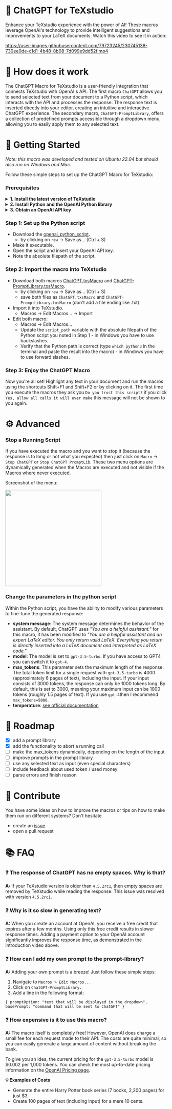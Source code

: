 # 🤖 ChatGPT for TeXstudio

Enhance your TeXstudio experience with the power of AI! These macros leverage OpenAI's technology to provide intelligent suggestions and improvements to your LaTeX documents. 
Watch this video to see it in action:

https://user-images.githubusercontent.com/79723245/230745138-730ee0de-c1d1-4b48-8b08-7d099e9dd52f.mp4

# 🧠 How does it work


The ChatGPT Macro for TeXstudio is a user-friendly integration that connects TeXstudio with OpenAI's API.
The first macro  `ChatGPT` allows you to send selected text from your document to a Python script, which interacts with the API and processes the response. 
The response text is  inserted directly into your editor, creating an intuitive and interactive ChatGPT experience.
The secondary macro, `ChatGPT-PromptLibrary`, offers a collection of predefined prompts accessible through a dropdown menu, allowing you to easily apply them to any selected text.

# 🚀 Getting Started

*Note: this macro was developed and tested on Ubuntu 22.04 but should also run on Windows and Mac.*

Follow these simple steps to set up the ChatGPT Macro for TeXstudio:

### Prerequisites

<details>
  <summary> <b>1. Install the latest version of TeXstudio</b> </summary>

Make sure you're using TeXstudio version `4.5.2rc1` or higher. To check your version, go to "Help" -> "About TeXstudio."

If you need to update, download the latest version from the [TeXstudio release page](https://github.com/texstudio-org/texstudio/releases).

For Linux users, download the `*AppImage`, make it executable (`chmod +x filename`), and run it.
</details>

<details>
  <summary> <b>2. Install Python and the OpenAI Python library</b> </summary>

Install Python from the [official website](https://realpython.com/installing-python/).

Install the `openai` Python library. Open a terminal and run `pip install openai`.
</details>

<details>
  <summary> <b>3. Obtain an OpenAI API key</b> </summary>

Create an account at [openai.com](https://chat.openai.com/auth/login) and get your API key from the [OpenAI API Keys page](https://platform.openai.com/account/api-keys). It will be only shown once, so save it somewhere for the next step.
</details>


### Step 1: Set up the Python script
 
- Download the [openai_python_script](/openai_python_script.py).
  - by clicking on `raw` -> Save as... (Ctrl + S)
- Make it executable.
- Open the script and insert your OpenAI API key.
- Note the absolute filepath of the script.

### Step 2: Import the macro into TeXstudio
- Download both macros [ChatGPT.txsMacro](/ChatGPT.txsMacro) and [ChatGPT-PromptLibrary.txsMacro](/ChatGPT-PromptLibrary.txsMacro).
  - by clicking on `raw` -> Save as... (Ctrl + S)
  - save both files as `ChatGPT.txsMacro` and `ChatGPT-PromptLibrary.txsMacro` (don't add a file ending like .txt)
- Import it into TeXstudio.
  -  Macros -> Edit Macros... -> Import
- Edit both macro:
  - Macros -> Edit Macros... 
  - Update the `script_path` variable with the absolute filepath of the Python script you noted in Step 1  - in Windows you have to use backslashes.
  - Verify that the Python path is correct (type `which python3` in the terminal and paste the result into the macro) - in Windows you have to use forward slashes.

### Step 3: Enjoy the ChatGPT Macro

Now you're all set! Highlight any text in your document and run the macros using the shortcuts Shift+F1 and Shift+F2 or by clicking on it. The first time you execute the macros they ask you `Do you trust this script?` if you click `Yes, allow all calls it will ever make` this message will not be shown to you again.

# ⚙️ Advanced

### Stop a Running Script
If you have executed the macro and you want to stop it (because the response is to long or not what you expected) then just click on `Macro` -> `Stop ChatGPT` or `Stop ChatGPT PromptLib`. These two menu options are dynamically generated when the Macros are executed and not visible if the Macros where never executed.

Screenshot of the menu:

<img src="https://user-images.githubusercontent.com/79723245/235262063-53c46478-6d01-4c7b-b885-0df57307ac8d.png" width="300"/>


### Change the parameters in the python script

Within the Python script, you have the ability to modify various parameters to fine-tune the generated response:

- **system message**: The system message determines the behavior of the assistant. By default, ChatGPT uses *"You are a helpful assistant."* for this macro, it has been modified to *"You are a helpful assistant and an expert LaTeX editor. You only return valid LaTeX. Everything you return is directly inserted into a LaTeX document and interpreted as LaTeX code."*
- **model**: The model is set to `gpt-3.5-turbo`. If you have access to GPT4 you can switch it to `gpt-4`.
- **max_tokens**: This parameter sets the maximum length of the response. The total token limit for a single request with `gpt-3.5-turbo` is 4000 (approximately 6 pages of text), including the input. If your input consists of 3000 tokens, the response can only be 1000 tokens long. By default, this is set to 3000, meaning your maximum input can be 1000 tokens (roughly 1.5 pages of text). If you use `gpt-4`then I recommend `max_tokens=5000`.
- **temperature**: [see official documentation](https://platform.openai.com/docs/api-reference/chat/create#chat/create-temperature)


# 📍 Roadmap

- [x] add a prompt library
- [x] add the functionality to abort a running call
- [ ] make the max_tokens dynamically, depending on the length of the input
- [ ] improve prompts in the prompt library
- [ ] use any selected text as input (even special characters)
- [ ] include feedback about used token / used money
- [ ] parse errors and finish reason

# 💪 Contribute
You have some ideas on how to improve the macros or tips on how to make them run on different systems? Don't hesitate
- create an [issue](https://github.com/icarecti/chatgpt_macro_for_texstudio/issues) 
- open a pull request


# 📚 FAQ

### ❓ The response of ChatGPT has no empty spaces. Why is that?

**A:** If your TeXstudio version is older than `4.5.2rc1`, then empty spaces are removed by TeXstudio while reading the response. This issue was resolved with version `4.5.2rc1`.

### ❓ Why is it so slow in generating text?

**A:** When you create an account at OpenAI, you receive a free credit that expires after a few months. Using only this free credit results in slower response times. Adding a payment option to your OpenAI account significantly improves the response time, as demonstrated in the introduction video above.

### ❓ How can I add my own prompt to the prompt-library?

**A:** Adding your own prompt is a breeze! Just follow these simple steps:

1. Navigate to `Macros > Edit Macros...`
2. Click on `ChatGPT-PromptLibrary.`
3. Add a line in the following format:

``` { promptOption: "text that will be displayed in the dropdown", basePrompt: "command that will be sent to ChatGPT" } ```

### ❓ How expensive is it to use this macro?

**A:** The macro itself is completely free! However, OpenAI does charge a small fee for each request made to their API. The costs are quite minimal, so you can easily generate a large amount of content without breaking the bank.

To give you an idea, the current pricing for the `gpt-3.5-turbo` model is $0.002 per 1,000 tokens. You can check the most up-to-date pricing information on the [OpenAI Pricing page](https://openai.com/pricing).

**💡 Examples of Costs**
- Generate the entire Harry Potter book series (7 books, 2,200 pages) for just $3.
- Create 100 pages of text (including input) for a mere 10 cents.
